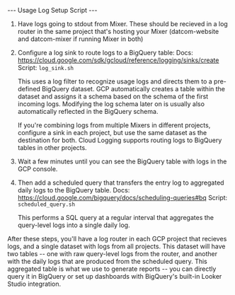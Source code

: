 --- Usage Log Setup Script ---

1. Have logs going to stdout from Mixer. These should be recieved in a log router in the same project that's hosting your Mixer (datcom-website and datcom-mixer if running Mixer in both)

2. Configure a log sink to route logs to a BigQuery table:
   Docs: https://cloud.google.com/sdk/gcloud/reference/logging/sinks/create
   Script: `log_sink.sh`

   This uses a log filter to recognize usage logs and directs them to a pre-defined BigQuery dataset. GCP automatically creates a table within the dataset and assigns it a schema based on the schema of the first incoming logs. Modifying the log schema later on is usually also automatically reflected in the BigQuery schema.

   If you're combining logs from multiple Mixers in different projects, configure a sink in each project, but use the same dataset as the destination for both. Cloud Logging supports routing logs to BigQuery tables in other projects.

3. Wait a few minutes until you can see the BigQuery table with logs in the GCP console.

4. Then add a scheduled query that transfers the entry log to aggregated daily logs to the BigQuery table.
   Docs: https://cloud.google.com/bigquery/docs/scheduling-queries#bq
   Script: `scheduled_query.sh`

   This performs a SQL query at a regular interval that aggregates the query-level logs into a single daily log.

After these steps, you'll have a log router in each GCP project that recieves logs, and a single dataset with logs from all projects. This dataset will have two tables -- one with raw query-level logs from the router, and another with the daily logs that are produced from the scheduled query. This aggregated table is what we use to generate reports -- you can directly query it in BigQuery or set up dashboards with BigQuery's built-in Looker Studio integration.
